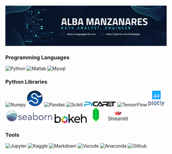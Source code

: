 ![banner](https://github.com/AlbaBoga/AlbaBoga/blob/main/banner.png)

### Programming Languages

<img src="https://cdn.jsdelivr.net/gh/devicons/devicon/icons/python/python-original-wordmark.svg" alt="Python" width="50">    <img src="https://cdn.jsdelivr.net/gh/devicons/devicon/icons/matlab/matlab-original.svg" alt="Matlab" width="50">    <img src="https://cdn.jsdelivr.net/gh/devicons/devicon/icons/mysql/mysql-original-wordmark.svg" alt="Mysql" width="50">

### Python Libraries

<img src="https://cdn.jsdelivr.net/gh/devicons/devicon/icons/numpy/numpy-original-wordmark.svg" alt="Numpy" width="70">    <img src="https://github.com/AlbaBoga/AlbaBoga/blob/main/SCIPY_2.svg" alt="Scipy" width="50">    <img src="https://cdn.jsdelivr.net/gh/devicons/devicon/icons/pandas/pandas-original-wordmark.svg" alt="Pandas" width="50">    <img src="https://upload.wikimedia.org/wikipedia/commons/0/05/Scikit_learn_logo_small.svg" alt="Scikit" width="100">    <img src="https://github.com/AlbaBoga/AlbaBoga/blob/main/logo.png" alt="Pycaret" width="100">     <img src="https://cdn.jsdelivr.net/gh/devicons/devicon/icons/tensorflow/tensorflow-original.svg" alt="TensorFlow" width="100">    <img src="https://github.com/AlbaBoga/AlbaBoga/blob/main/plot_ly-official.svg" alt="Plotly" width="50">    <img src="https://github.com/AlbaBoga/AlbaBoga/blob/main/logo-wide-lightbg.svg" alt="Seaborn" width="150">    <img src="https://github.com/AlbaBoga/AlbaBoga/blob/main/bokeh-logo.svg" alt="Bokeh" width="100">    <img src="https://github.com/AlbaBoga/AlbaBoga/blob/main/folium_logo.jpg" alt="Folium" width="50">    <img src="https://github.com/AlbaBoga/AlbaBoga/blob/main/streamlit-logo-primary-colormark-darktext.png" alt="Streamlit" width="80">

### Tools

<img src="https://cdn.jsdelivr.net/gh/devicons/devicon/icons/jupyter/jupyter-original-wordmark.svg" alt="Jupyter" width="50">    <img src="https://cdn.jsdelivr.net/gh/devicons/devicon/icons/kaggle/kaggle-original-wordmark.svg" alt="Kaggle" width="50">    <img src="https://cdn.jsdelivr.net/gh/devicons/devicon/icons/markdown/markdown-original.svg" alt="Markdown" width="50">    <img src="https://cdn.jsdelivr.net/gh/devicons/devicon/icons/vscode/vscode-original-wordmark.svg" alt="Vscode" width="50">    <img src="https://cdn.jsdelivr.net/gh/devicons/devicon/icons/anaconda/anaconda-original-wordmark.svg" alt="Anaconda" width="50">    <img src="https://cdn.jsdelivr.net/gh/devicons/devicon/icons/github/github-original-wordmark.svg" alt="Github" width="50">
          
          
          
          
          
